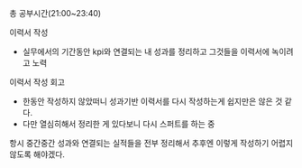 총 공부시간(21:00~23:40)

이력서 작성

- 실무에서의 기간동안 kpi와 연결되는 내 성과를 정리하고 그것들을 이력서에 녹이려고 노력

이력서 작성 회고

- 한동안 작성하지 않았떠니 성과기반 이력서를 다시 작성하는게 쉽지만은 않은 것 같다.
- 다만 열심히해서 정리한 게 있다보니 다시 스퍼트를 하는 중

항시 중간중간 성과와 연결되는 실적들을 전부 정리해서 추후엔 이렇게 작성하기 어렵지 않도록 해야겠다.
